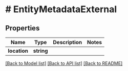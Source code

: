 # # EntityMetadataExternal

## Properties

Name | Type | Description | Notes
------------ | ------------- | ------------- | -------------
**location** | **string** |  |

[[Back to Model list]](../../README.md#models) [[Back to API list]](../../README.md#endpoints) [[Back to README]](../../README.md)
